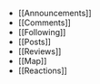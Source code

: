 - [[Announcements]]
- [[Comments]]
- [[Following]]
- [[Posts]]
- [[Reviews]]
- [[Map]]
- [[Reactions]]
